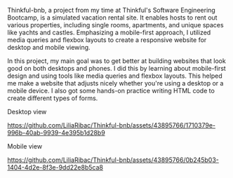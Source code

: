 
Thinkful-bnb, a project from my time at Thinkful's Software Engineering Bootcamp, is a simulated vacation rental site. It enables hosts to rent out various properties, including single rooms, apartments, and unique spaces like yachts and castles. Emphasizing a mobile-first approach, I utilized media queries and flexbox layouts to create a responsive website for desktop and mobile viewing. 

In this project, my main goal was to get better at building websites that look good on both desktops and phones. I did this by learning about mobile-first design and using tools like media queries and flexbox layouts. This helped me make a website that adjusts nicely whether you're using a desktop or a mobile device. I also got some hands-on practice writing HTML code to create different types of forms.

Desktop view

https://github.com/LiliaRibac/Thinkful-bnb/assets/43895766/1710379e-996b-40ab-9939-4e395b1d28b9

Mobile view

https://github.com/LiliaRibac/Thinkful-bnb/assets/43895766/0b245b03-1404-4d2e-8f3e-9dd22e8b5ca8
